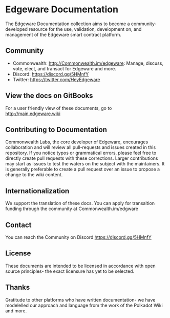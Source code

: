 

# Edgeware Documentation
The Edgeware Documentation collection aims to become a community-developed resource for the use, validation, development on, and management of the Edgeware smart contract platform. 

## Community
- Commonwealth: http://Commonwealth.im/edgeware: Manage, discuss, vote, elect, and transact for Edgeware and more.
- Discord: https://discord.gg/5HMnfY
- Twitter: https://twitter.com/HeyEdgeware

## View the docs on GitBooks
For a user friendly view of these documents, go to http://main.edgeware.wiki

## Contributing to Documentation
Commonwealth Labs, the core developer of Edgeware, encourages collaboration and will review all pull-requests and issues created in this repository. If you notice typos or grammatical errors, please feel free to directly create pull requests with these corrections. Larger contributions may start as issues to test the waters on the subject with the maintainers. It is generally preferable to create a pull request over an issue to propose a change to the wiki content.

## Internationalization
We support the translation of these docs. You can apply for transaltion funding through the community at Commonwealth.im/edgware

## Contact
You can reach the Community on Discord https://discord.gg/5HMnfY

## License
These documents are intended to be licensed in accordance with open source principles-  the exact licensure has yet to be selected. 

## Thanks
Gratitude to other platforms who have written documentation-  we have modelelled our approach and language from the work of the Polkadot Wiki and more. 
